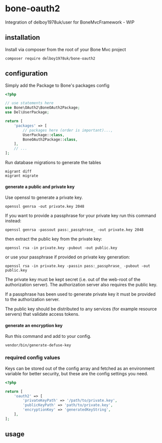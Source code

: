 # bone-oauth2
Integration of delboy1978uk/user for BoneMvcFramework - WIP

## installation
Install via composer from the root of your Bone Mvc project
```
composer require delboy1978uk/bone-oauth2
```
## configuration
Simply add the Package to Bone's packages config
```php
<?php

// use statements here
use Bone\OAuth2\BoneOAuth2Package;
use Del\UserPackage;

return [
    'packages' => [
        // packages here (order is important)...,
        UserPackage::class,
        BoneOAuth2Package::class,
    ],
    // ...
];
```
Run database migrations to generate the tables
```
migrant diff
migrant migrate
```
#### generate a public and private key
Use openssl to generate a private key.
```
openssl genrsa -out private.key 2048
```
If you want to provide a passphrase for your private key run this command instead:
```
openssl genrsa -passout pass:_passphrase_ -out private.key 2048
```
then extract the public key from the private key:
```
openssl rsa -in private.key -pubout -out public.key
```
or use your passphrase if provided on private key generation:
```
openssl rsa -in private.key -passin pass:_passphrase_ -pubout -out public.key
```
The private key must be kept secret (i.e. out of the web-root of the authorization server). The authorization server also requires the public key.

If a passphrase has been used to generate private key it must be provided to the authorization server.

The public key should be distributed to any services (for example resource servers) that validate access tokens.
#### generate an encryption key
Run this command and add to your config.
```
vendor/bin/generate-defuse-key
```
### required config values
Keys can be stored out of the config array and fetched as an environment variable for better security, but these are the config settings you need.
```php
<?php

return [
    'oauth2' => [
        'privateKeyPath' => '/path/to/private.key',
        'publicKeyPath' => 'path/to/private.key',
        'encryptionKey' => 'generatedKeyString',
    ],   
];
```
## usage
